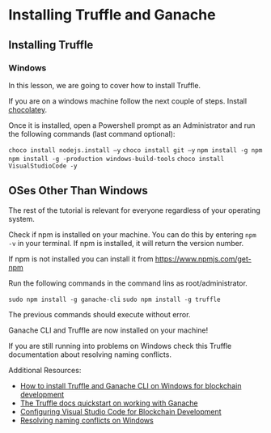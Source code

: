 # Installing Truffle and Ganache

## Installing Truffle

### Windows

In this lesson, we are going to cover how to install Truffle.

If you are on a windows machine follow the next couple of steps. Install [chocolatey](https://chocolatey.org/).

Once it is installed, open a Powershell prompt as an Administrator and run the following commands (last command optional):

`choco install nodejs.install –y`
`choco install git –y`
`npm install -g npm`
`npm install -g -production windows-build-tools`
`choco install VisualStudioCode -y`

## OSes Other Than Windows

The rest of the tutorial is relevant for everyone regardless of your operating system.

Check if npm is installed on your machine. You can do this by entering `npm -v` in your terminal. If npm is installed, it will return the version number.

If npm is not installed you can install it from https://www.npmjs.com/get-npm

Run the following commands in the command lins as root/administrator.

`sudo npm install -g ganache-cli`
`sudo npm install -g truffle`

The previous commands should execute without error.

Ganache CLI and Truffle are now installed on your machine!

If you are still running into problems on Windows check this Truffle documentation about resolving naming conflicts.

Additional Resources:

- [How to install Truffle and Ganache CLI on Windows for blockchain development](http://truffleframework.com/tutorials/how-to-install-truffle-and-testrpc-on-windows-for-blockchain-development)
- [The Truffle docs quickstart on working with Ganache](https://truffleframework.com/docs/ganache/quickstart)
- [Configuring Visual Studio Code for Blockchain Development](http://truffleframework.com/tutorials/configuring-visual-studio-code)
- [Resolving naming conflicts on Windows](http://truffleframework.com/docs/advanced/configuration#resolving-naming-conflicts-on-windows)

